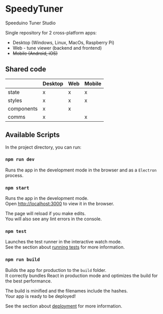 # SpeedyTuner

Speeduino Tuner Studio

Single repository for 2 cross-platform apps:

- Desktop (Windows, Linux, MacOs, Raspberry Pi)
- Web - tune viewer (backend and frontend)
- ~~Mobile (Android, iOS)~~

## Shared code

|            | Desktop | Web | Mobile |
|------------|---------|-----|--------|
| state      | x       | x   | x      |
| styles     | x       | x   | x      |
| components | x       | x   |        |
| comms      | x       |     | x      |

## Available Scripts

In the project directory, you can run:

### `npm run dev`

Runs the app in the development mode in the browser and as a `Electron` process.

### `npm start`

Runs the app in the development mode.\
Open [http://localhost:3000](http://localhost:3000) to view it in the browser.

The page will reload if you make edits.\
You will also see any lint errors in the console.

### `npm test`

Launches the test runner in the interactive watch mode.\
See the section about [running tests](https://facebook.github.io/create-react-app/docs/running-tests) for more information.

### `npm run build`

Builds the app for production to the `build` folder.\
It correctly bundles React in production mode and optimizes the build for the best performance.

The build is minified and the filenames include the hashes.\
Your app is ready to be deployed!

See the section about [deployment](https://facebook.github.io/create-react-app/docs/deployment) for more information.
